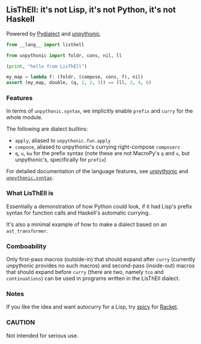 ## LisThEll: it's not Lisp, it's not Python, it's not Haskell

Powered by [Pydialect](https://github.com/Technologicat/pydialect) and
[unpythonic](https://github.com/Technologicat/unpythonic).

```python
from __lang__ import listhell

from unpythonic import foldr, cons, nil, ll

(print, "hello from LisThEll")

my_map = lambda f: (foldr, (compose, cons, f), nil)
assert (my_map, double, (q, 1, 2, 3)) == (ll, 2, 4, 6)
```

### Features

In terms of ``unpythonic.syntax``, we implicitly enable ``prefix`` and ``curry``
for the whole module.

The following are dialect builtins:

  - ``apply``, aliased to ``unpythonic.fun.apply``
  - ``compose``, aliased to unpythonic's currying right-compose ``composerc``
  - ``q``, ``u``, ``kw`` for the prefix syntax (note these are not MacroPy's
    ``q`` and ``u``, but unpythonic's, specifically for ``prefix``)

For detailed documentation of the language features, see
[unpythonic](https://github.com/Technologicat/unpythonic) and
[``unpythonic.syntax``](https://github.com/Technologicat/unpythonic/tree/master/doc/macros.md).


### What LisThEll is

Essentially a demonstration of how Python could look, if it had Lisp's prefix syntax
for function calls and Haskell's automatic currying.

It's also a minimal example of how to make a dialect based on an ``ast_transformer``.


### Comboability

Only first-pass macros (outside-in) that should expand after ``curry``
(currently unpythonic provides no such macros) and second-pass (inside-out)
macros that should expand before ``curry`` (there are two, namely ``tco`` and
``continuations``) can be used in programs written in the LisThEll dialect.


### Notes

If you like the idea and want autocurry for a Lisp, try
[spicy](https://github.com/Technologicat/spicy) for [Racket](https://racket-lang.org/).

### CAUTION

Not intended for serious use.

